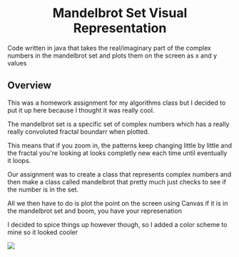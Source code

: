<h1 align="center"> Mandelbrot Set Visual Representation </h1>
Code written in java that takes the real/imaginary part of the complex numbers in the mandelbrot set and plots them on the screen as x and y values


## Overview

This was a homework assignment for my algorithms class but I decided to put it up here because I thought it was really cool.

The mandelbrot set is a specific set of complex numbers which has a really really convoluted fractal boundarr when plotted.

This means that if you zoom in, the patterns keep changing little by little and the fractal you're looking at looks completly new each time until eventually it loops. 


Our assignment was to create a class that represents complex numbers and then make a class called mandelbrot that pretty much just checks to see if the number is in the set.

All we then have to do is plot the point on the screen using Canvas if it is in the mandelbrot set and boom, you have your represenation


I decided to spice things up however though, so I added a color scheme to mine so it looked cooler

<img align="center" src="https://i.imgur.com/nZAaSVF.jpg">

